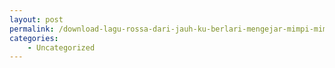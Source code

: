 ```yaml
---
layout: post
permalink: /download-lagu-rossa-dari-jauh-ku-berlari-mengejar-mimpi-mimpi/
categories:
    - Uncategorized
---
```


